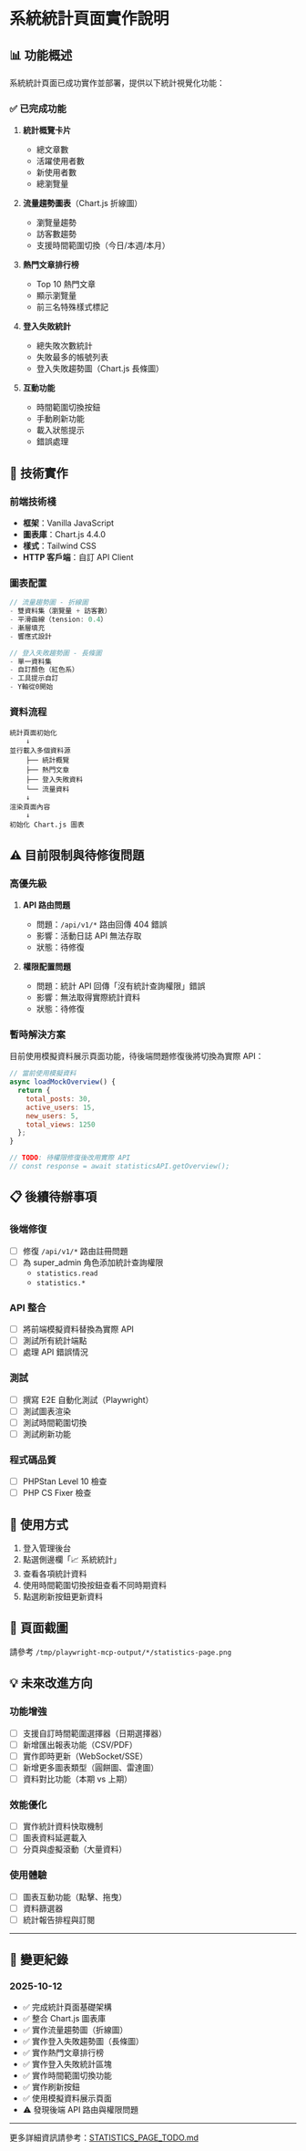 # 系統統計頁面實作說明

## 📊 功能概述

系統統計頁面已成功實作並部署，提供以下統計視覺化功能：

### ✅ 已完成功能

1. **統計概覽卡片**
   - 總文章數
   - 活躍使用者數
   - 新使用者數  
   - 總瀏覽量

2. **流量趨勢圖表**（Chart.js 折線圖）
   - 瀏覽量趨勢
   - 訪客數趨勢
   - 支援時間範圍切換（今日/本週/本月）

3. **熱門文章排行榜** 
   - Top 10 熱門文章
   - 顯示瀏覽量
   - 前三名特殊樣式標記

4. **登入失敗統計**
   - 總失敗次數統計
   - 失敗最多的帳號列表
   - 登入失敗趨勢圖（Chart.js 長條圖）

5. **互動功能**
   - 時間範圍切換按鈕
   - 手動刷新功能
   - 載入狀態提示
   - 錯誤處理

## 🎨 技術實作

### 前端技術棧
- **框架**：Vanilla JavaScript
- **圖表庫**：Chart.js 4.4.0
- **樣式**：Tailwind CSS
- **HTTP 客戶端**：自訂 API Client

### 圖表配置
```javascript
// 流量趨勢圖 - 折線圖
- 雙資料集（瀏覽量 + 訪客數）
- 平滑曲線（tension: 0.4）
- 漸層填充
- 響應式設計

// 登入失敗趨勢圖 - 長條圖  
- 單一資料集
- 自訂顏色（紅色系）
- 工具提示自訂
- Y軸從0開始
```

### 資料流程
```
統計頁面初始化
    ↓
並行載入多個資料源
    ├── 統計概覽
    ├── 熱門文章
    ├── 登入失敗資料
    └── 流量資料
    ↓
渲染頁面內容
    ↓
初始化 Chart.js 圖表
```

## ⚠️ 目前限制與待修復問題

### 高優先級
1. **API 路由問題**
   - 問題：`/api/v1/*` 路由回傳 404 錯誤
   - 影響：活動日誌 API 無法存取
   - 狀態：待修復

2. **權限配置問題**
   - 問題：統計 API 回傳「沒有統計查詢權限」錯誤
   - 影響：無法取得實際統計資料
   - 狀態：待修復

### 暫時解決方案
目前使用模擬資料展示頁面功能，待後端問題修復後將切換為實際 API：

```javascript
// 當前使用模擬資料
async loadMockOverview() {
  return {
    total_posts: 30,
    active_users: 15,
    new_users: 5,
    total_views: 1250
  };
}

// TODO: 待權限修復後改用實際 API
// const response = await statisticsAPI.getOverview();
```

## 📋 後續待辦事項

### 後端修復
- [ ] 修復 `/api/v1/*` 路由註冊問題
- [ ] 為 super_admin 角色添加統計查詢權限
  - `statistics.read`
  - `statistics.*`

### API 整合
- [ ] 將前端模擬資料替換為實際 API
- [ ] 測試所有統計端點
- [ ] 處理 API 錯誤情況

### 測試
- [ ] 撰寫 E2E 自動化測試（Playwright）
- [ ] 測試圖表渲染
- [ ] 測試時間範圍切換
- [ ] 測試刷新功能

### 程式碼品質
- [ ] PHPStan Level 10 檢查
- [ ] PHP CS Fixer 檢查

## 🚀 使用方式

1. 登入管理後台
2. 點選側邊欄「📈 系統統計」
3. 查看各項統計資料
4. 使用時間範圍切換按鈕查看不同時期資料
5. 點選刷新按鈕更新資料

## 📸 頁面截圖

請參考 `/tmp/playwright-mcp-output/*/statistics-page.png`

## 💡 未來改進方向

### 功能增強
- [ ] 支援自訂時間範圍選擇器（日期選擇器）
- [ ] 新增匯出報表功能（CSV/PDF）
- [ ] 實作即時更新（WebSocket/SSE）
- [ ] 新增更多圖表類型（圓餅圖、雷達圖）
- [ ] 資料對比功能（本期 vs 上期）

### 效能優化
- [ ] 實作統計資料快取機制
- [ ] 圖表資料延遲載入
- [ ] 分頁與虛擬滾動（大量資料）

### 使用體驗
- [ ] 圖表互動功能（點擊、拖曳）
- [ ] 資料篩選器
- [ ] 統計報告排程與訂閱

---

## 📝 變更紀錄

### 2025-10-12
- ✅ 完成統計頁面基礎架構
- ✅ 整合 Chart.js 圖表庫
- ✅ 實作流量趨勢圖（折線圖）
- ✅ 實作登入失敗趨勢圖（長條圖）
- ✅ 實作熱門文章排行榜
- ✅ 實作登入失敗統計區塊
- ✅ 實作時間範圍切換功能
- ✅ 實作刷新按鈕
- ✅ 使用模擬資料展示頁面
- ⚠️ 發現後端 API 路由與權限問題

---

更多詳細資訊請參考：[STATISTICS_PAGE_TODO.md](./STATISTICS_PAGE_TODO.md)
